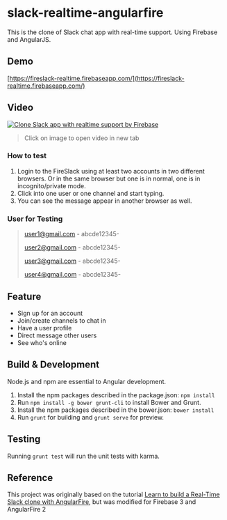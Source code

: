 # slack-realtime-angularfire

This is the clone of Slack chat app with real-time support. Using Firebase and AngularJS.

## Demo

[https://fireslack-realtime.firebaseapp.com/](https://fireslack-realtime.firebaseapp.com/)

## Video

[![Clone Slack app with realtime support by Firebase](https://img.youtube.com/vi/KWfekG00GIo/0.jpg)](https://www.youtube.com/watch?v=KWfekG00GIo)

> Click on image to open video in new tab 

### How to test

1. Login to the FireSlack using at least two accounts in two different browsers. Or in the same browser but one is in normal, one is in incognito/private mode. 
2. Click into one user or one channel and start typing.
3. You can see the message appear in another browser as well.

### User for Testing

> user1@gmail.com - abcde12345-
> 
> user2@gmail.com - abcde12345-
> 
> user3@gmail.com - abcde12345-
> 
> user4@gmail.com - abcde12345-

## Feature

- Sign up for an account
- Join/create channels to chat in
- Have a user profile
- Direct message other users
- See who's online

## Build & Development

Node.js and npm are essential to Angular development.

1. Install the npm packages described in the package.json: `npm install`
2. Run `npm install -g bower grunt-cli` to install Bower and Grunt.
3. Install the npm packages described in the bower.json: `bower install`
4. Run `grunt` for building and `grunt serve` for preview.

## Testing

Running `grunt test` will run the unit tests with karma.

## Reference

This project was originally based on the tutorial [Learn to build a Real-Time Slack clone with AngularFire](https://thinkster.io/angularfire-slack-tutorial#getting-started), but was modified for Firebase 3 and AngularFire 2